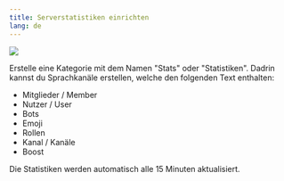 ```yaml
---
title: Serverstatistiken einrichten
lang: de
---
```


![](https://tomatenkuchen.eu/assets/images/stats_light.png)

Erstelle eine Kategorie mit dem Namen "Stats" oder "Statistiken". Dadrin kannst du Sprachkanäle erstellen, welche den folgenden Text enthalten:

* Mitglieder / Member
* Nutzer / User
* Bots
* Emoji
* Rollen
* Kanal / Kanäle
* Boost

Die Statistiken werden automatisch alle 15 Minuten aktualisiert.
